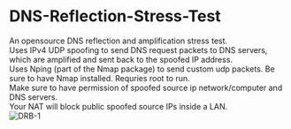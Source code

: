 # DNS-Reflection-Stress-Test
An opensource DNS reflection and amplification stress test.
<br>Uses IPv4 UDP spoofing to send DNS request packets to DNS servers, which are amplified and sent back to the spoofed IP address.
<br>Uses Nping (part of the Nmap package) to send custom udp packets. Be sure to have Nmap installed. Requries root to run.
<br> Make sure to have permission of spoofed source ip network/computer and DNS servers.
<br> Your NAT will block public spoofed source IPs inside a LAN.
<br><img src="https://i.ibb.co/7bpWGVN/DRB-1.jpg" alt="DRB-1" border="0">
